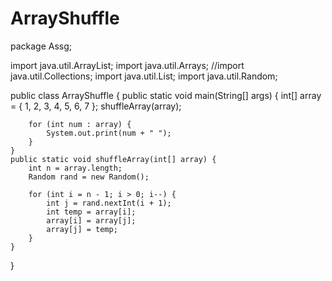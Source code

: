 # ArrayShuffle
package Assg;

import java.util.ArrayList;
import java.util.Arrays;
//import java.util.Collections;
import java.util.List;
import java.util.Random;

public class ArrayShuffle {
	public static void main(String[] args) {
		int[] array = { 1, 2, 3, 4, 5, 6, 7 };
		shuffleArray(array);

		for (int num : array) {
			System.out.print(num + " ");
		}
	}
	public static void shuffleArray(int[] array) {
		int n = array.length;
		Random rand = new Random();

		for (int i = n - 1; i > 0; i--) {	
			int j = rand.nextInt(i + 1);
			int temp = array[i];
			array[i] = array[j];
			array[j] = temp;
		}
	}
}
